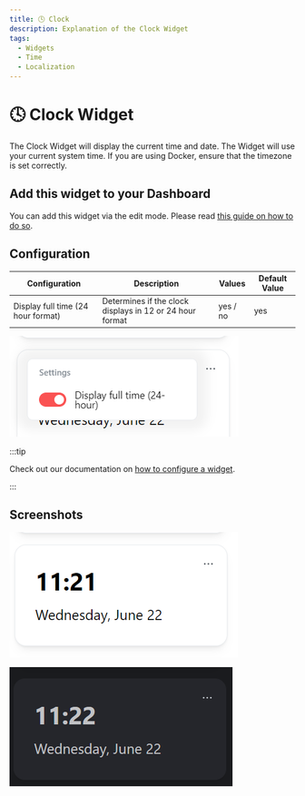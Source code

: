 ```yaml
---
title: 🕓 Clock
description: Explanation of the Clock Widget
tags:
  - Widgets
  - Time
  - Localization
---
```


# 🕓 Clock Widget

The Clock Widget will display the current time and date. The Widget will use your current system time. If you are using Docker, ensure that the timezone is set correctly.

## Add this widget to your Dashboard
You can add this widget via the edit mode. Please read [this guide on how to do so](index.md#adding-a-widget).

## Configuration

| Configuration         | Description | Values | Default Value |
| --------------------- | ----------- | ------ | ------------- |
| Display full time (24 hour format) | Determines if the clock displays in 12 or 24 hour format | yes / no | yes |

![configuration of the weather widget](images/clock/widget-clock-configuration.png)

:::tip

Check out our documentation on [how to configure a widget](index.md#configure-a-widget).

:::

## Screenshots

![clock widget in light mode](images/clock/widget-clock-light-mode.png)

![clock widget in dark mode](images/clock/widget-clock-dark-mode.png)